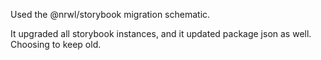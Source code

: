 Used the @nrwl/storybook migration schematic. 

It upgraded all storybook instances, and it updated package json as well. Choosing to keep old.